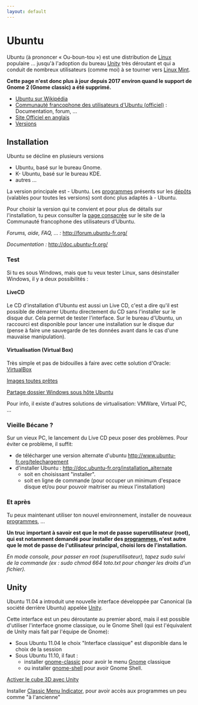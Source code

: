 ```yaml
---
layout: default
---
```


# Ubuntu

Ubuntu (à prononcer « Ou-boun-tou ») est une distribution de [Linux](../) populaire ... jusqu'à l'adoption du bureau [Unity](http://doc.ubuntu-fr.org/unity) très déroutant et qui a conduit de nombreux utilisateurs (comme moi) à se tourner vers [Linux Mint](Mint).

**Cette page n'est donc plus à jour depuis 2017 environ quand le support de Gnome 2 (Gnome classic) a été supprimé.**

- [Ubuntu sur Wikipédia](https://fr.wikipedia.org/wiki/Ubuntu_(syst%C3%A8me_d%27exploitation))
- [Communauté francophone des utilisateurs d'Ubuntu (officiel)](http://www.ubuntu-fr.org/) : Documentation, forum, ...
- [Site Officiel en anglais](http://www.ubuntu.com/)
- [Versions](http://distrowatch.com/table.php?distribution=ubuntu)

## Installation

Ubuntu se décline en plusieurs versions

- Ubuntu, basé sur le bureau Gnome.
- K- Ubuntu, basé sur le bureau KDE.
- autres ...

La version principale est - Ubuntu. Les [programmes](../soft/) présents sur les [dépôts](Dépôt) (valables pour toutes les versions)  sont donc plus adaptés à - Ubuntu.

Pour choisir la version qui te convient et pour plus de détails sur l'installation, tu peux consulter la [page consacrée](http://doc.ubuntu-fr.org/installation) sur le site de la Communauté francophone des utilisateurs d'Ubuntu.

*Forums, aide, FAQ, ... :* <http://forum.ubuntu-fr.org/>

*Documentation :* <http://doc.ubuntu-fr.org/>

### Test

Si tu es sous Windows, mais que tu veux tester Linux, sans désinstaller
Windows, il y a deux possibilités :

#### LiveCD

Le CD d'installation d'Ubuntu est aussi un Live CD, c'est a dire qu'il
est possible de démarrer Ubuntu directement du CD sans l'installer sur
le disque dur. Cela permet de tester l'interface. Sur le bureau
d'Ubuntu, un raccourci est disponible pour lancer une installation sur
le disque dur (pense à faire une sauvegarde de tes données avant dans le
cas d'une mauvaise manipulation).

#### Virtualisation (Virtual Box)

Très simple et pas de bidouilles à faire avec cette solution d'Oracle:
[VirtualBox](http://www.virtualbox.org/)

[Images toutes prêtes](http://virtualboxes.org/images/)

[Partage dossier Windows sous hôte Ubuntu](http://www.commentcamarche.net/faq/21387-virtualbox-partage-d-un-dossier-windows-sous-un-hote-ubuntu)

Pour info, il existe d'autres solutions de virtualisation: VMWare, Virtual PC, ...

### Vieille Bécane ?

Sur un vieux PC, le lancement du Live CD peux poser des problèmes. Pour éviter ce problème, il suffit:

- de télécharger une version alternate d'ubuntu
  <http://www.ubuntu-fr.org/telechargement>
- d'installer Ubuntu : <http://doc.ubuntu-fr.org/installation_alternate>
  - soit en choisissant "installer".
  - soit en ligne de commande (pour occuper un minimum d'espace disque
    et/ou pour pouvoir maitriser au mieux l'installation)

### Et après

Tu peux maintenant utiliser ton nouvel environnement, installer de nouveaux [programmes](Programmes), ...

**Un truc important à savoir est que le mot de passe superutilisateur (root), qui est notamment demandé pour installer des [programmes](Programmes), n'est autre que le mot de passe de l'utilisateur principal, choisi lors de l'installation.**

*En mode console, pour passer en root (superutilisateur), tapez sudo suivi de la commande (ex : sudo chmod 664 toto.txt pour changer les droits d'un fichier).*

## Unity

Ubuntu 11.04 a introduit une nouvelle interface développée par Canonical (la société derrière Ubuntu) appelée [Unity](http://doc.ubuntu-fr.org/unity).

Cette interface est un peu déroutante au premier abord, mais il est possible d'utiliser l'interface gnome classique, ou le Gnome Shell (qui est l'équivalent de Unity mais fait par l'équipe de Gnome):

- Sous Ubuntu 11.04 le choix "Interface classique" est disponible dans le choix de la session
- Sous Ubuntu 11.10, il faut :
  - installer [gnome-classic](apt://gnome-classic) pour avoir le menu [Gnome](Gnome) classique
  - ou installer [gnome-shell](apt://gnome-shell) pour avoir Gnome Shell.

[Activer le cube 3D avec Unity](http://www.le-libriste.fr/ubuntu/configuration-dunity/activer-le-cube-3d-avec-unity/)

Installer [Classic Menu Indicator](http://www.florian-diesch.de/software/classicmenu-indicator/), pour avoir accès aux programmes un peu comme "à l'ancienne"


